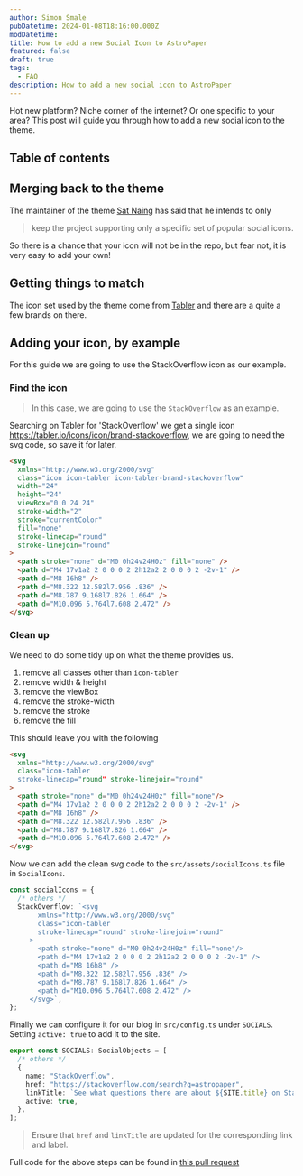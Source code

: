 ```yaml
---
author: Simon Smale
pubDatetime: 2024-01-08T18:16:00.000Z
modDatetime: 
title: How to add a new Social Icon to AstroPaper
featured: false
draft: true
tags:
  - FAQ
description: How to add a new social icon to AstroPaper
---
```


Hot new platform? Niche corner of the internet? Or one specific to your area? This post will guide you through how to add a new social icon to the theme.

## Table of contents

## Merging back to the theme

The maintainer of the theme [Sat Naing](https://github.com/satnaing) has said that he intends to only

> keep the project supporting only a specific set of popular social icons.

So there is a chance that your icon will not be in the repo, but fear not, it is very easy to add your own!

## Getting things to match

The icon set used by the theme come from [Tabler](https://tabler.io/icons) and there are a quite a few brands on there.

## Adding your icon, by example

For this guide we are going to use the StackOverflow icon as our example.

### Find the icon

> In this case, we are going to use the `StackOverflow` as an example.

Searching on Tabler for 'StackOverflow' we get a single icon <https://tabler.io/icons/icon/brand-stackoverflow>, we are going to need the svg code, so save it for later.

```html
<svg
  xmlns="http://www.w3.org/2000/svg"
  class="icon icon-tabler icon-tabler-brand-stackoverflow"
  width="24"
  height="24"
  viewBox="0 0 24 24"
  stroke-width="2"
  stroke="currentColor"
  fill="none"
  stroke-linecap="round"
  stroke-linejoin="round"
>
  <path stroke="none" d="M0 0h24v24H0z" fill="none" />
  <path d="M4 17v1a2 2 0 0 0 2 2h12a2 2 0 0 0 2 -2v-1" />
  <path d="M8 16h8" />
  <path d="M8.322 12.582l7.956 .836" />
  <path d="M8.787 9.168l7.826 1.664" />
  <path d="M10.096 5.764l7.608 2.472" />
</svg>
```

### Clean up

We need to do some tidy up on what the theme provides us.

1. remove all classes other than `icon-tabler`
2. remove width & height
3. remove the viewBox
4. remove the stroke-width
5. remove the stroke
6. remove the fill

This should leave you with the following

```html
<svg
  xmlns="http://www.w3.org/2000/svg"
  class="icon-tabler
  stroke-linecap="round" stroke-linejoin="round"
>
  <path stroke="none" d="M0 0h24v24H0z" fill="none"/>
  <path d="M4 17v1a2 2 0 0 0 2 2h12a2 2 0 0 0 2 -2v-1" />
  <path d="M8 16h8" />
  <path d="M8.322 12.582l7.956 .836" />
  <path d="M8.787 9.168l7.826 1.664" />
  <path d="M10.096 5.764l7.608 2.472" />
</svg>
```

Now we can add the clean svg code to the `src/assets/socialIcons.ts` file in `SocialIcons`.

```typescript
const socialIcons = {
  /* others */
  StackOverflow: `<svg
       xmlns="http://www.w3.org/2000/svg"
       class="icon-tabler
       stroke-linecap="round" stroke-linejoin="round"
     >
       <path stroke="none" d="M0 0h24v24H0z" fill="none"/>
       <path d="M4 17v1a2 2 0 0 0 2 2h12a2 2 0 0 0 2 -2v-1" />
       <path d="M8 16h8" />
       <path d="M8.322 12.582l7.956 .836" />
       <path d="M8.787 9.168l7.826 1.664" />
       <path d="M10.096 5.764l7.608 2.472" />
     </svg>`,
};
```

Finally we can configure it for our blog in `src/config.ts` under `SOCIALS`. Setting `active: true` to add it to the site.

```typescript
export const SOCIALS: SocialObjects = [
  /* others */
  {
    name: "StackOverflow",
    href: "https://stackoverflow.com/search?q=astropaper",
    linkTitle: `See what questions there are about ${SITE.title} on StackOverflow`,
    active: true,
  },
];
```

> Ensure that `href` and `linkTitle` are updated for the corresponding link and label.

Full code for the above steps can be found in [this pull request](https://github.com/satnaing/astro-paper/pull/216/files)
